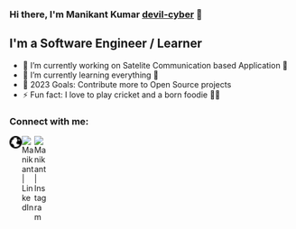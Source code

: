  ### Hi there, I'm Manikant Kumar [devil-cyber][website] 👋

## I'm a Software Engineer / Learner 
- 🔭 I’m currently working on Satelite Communication based Application 🤣
- 🌱 I’m currently learning everything 🤣
- 🥅 2023 Goals: Contribute more to Open Source projects
- ⚡ Fun fact: I love to play cricket and a born foodie 🤣🤣
 

### Connect with me:

[<img align="left" alt="manikant" width="22px" src="https://raw.githubusercontent.com/iconic/open-iconic/master/svg/globe.svg" />][website]
[<img align="left" alt="Manikant | LinkedIn" width="22px" src="https://cdn.jsdelivr.net/npm/simple-icons@v3/icons/linkedin.svg" />][linkedin]
[<img align="left" alt="Manikant | Instagram" width="22px" src="https://cdn.jsdelivr.net/npm/simple-icons@v3/icons/instagram.svg" />][instagram]
<br />

 

[website]: https://devil-cyber.github.io/CodingSpace/
[instagram]:https://www.instagram.com/__mani09/?hl=en
[linkedin]: [https://www.linkedin.com/in/manikant-kumar-550998192/](https://www.linkedin.com/in/mani360/)https://www.linkedin.com/in/mani360/
 
